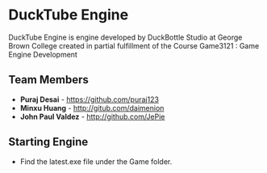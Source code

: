 # DuckTube Engine
DuckTube Engine is engine developed by DuckBottle Studio at George Brown College created in partial fulfillment of the Course Game3121 : Game Engine Development

## Team Members
* **Puraj Desai** - https://github.com/puraj123
* **Minxu Huang** - http://gitub.com/daimenion
* **John Paul Valdez** - http://github.com/JePie

## Starting Engine
* Find the latest.exe file  under the Game folder.
